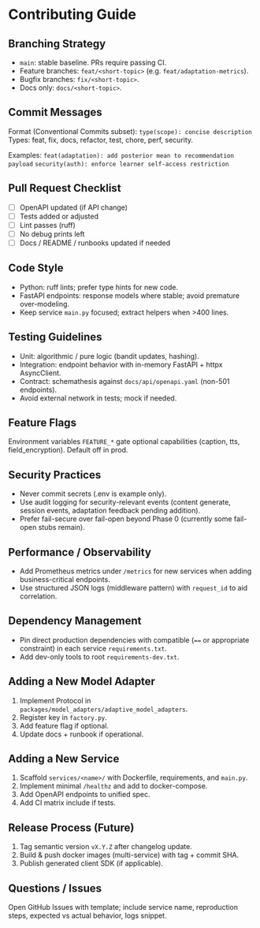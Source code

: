 # Contributing Guide

## Branching Strategy
- `main`: stable baseline. PRs require passing CI.
- Feature branches: `feat/<short-topic>` (e.g. `feat/adaptation-metrics`).
- Bugfix branches: `fix/<short-topic>`.
- Docs only: `docs/<short-topic>`.

## Commit Messages
Format (Conventional Commits subset):
`type(scope): concise description`
Types: feat, fix, docs, refactor, test, chore, perf, security.

Examples:
`feat(adaptation): add posterior mean to recommendation payload`
`security(auth): enforce learner self-access restriction`

## Pull Request Checklist
- [ ] OpenAPI updated (if API change)
- [ ] Tests added or adjusted
- [ ] Lint passes (ruff)
- [ ] No debug prints left
- [ ] Docs / README / runbooks updated if needed

## Code Style
- Python: ruff lints; prefer type hints for new code.
- FastAPI endpoints: response models where stable; avoid premature over-modeling.
- Keep service `main.py` focused; extract helpers when >400 lines.

## Testing Guidelines
- Unit: algorithmic / pure logic (bandit updates, hashing).
- Integration: endpoint behavior with in-memory FastAPI + httpx AsyncClient.
- Contract: schemathesis against `docs/api/openapi.yaml` (non-501 endpoints).
- Avoid external network in tests; mock if needed.

## Feature Flags
Environment variables `FEATURE_*` gate optional capabilities (caption, tts, field_encryption). Default off in prod.

## Security Practices
- Never commit secrets (.env is example only).
- Use audit logging for security-relevant events (content generate, session events, adaptation feedback pending addition).
- Prefer fail-secure over fail-open beyond Phase 0 (currently some fail-open stubs remain).

## Performance / Observability
- Add Prometheus metrics under `/metrics` for new services when adding business-critical endpoints.
- Use structured JSON logs (middleware pattern) with `request_id` to aid correlation.

## Dependency Management
- Pin direct production dependencies with compatible (`==` or appropriate constraint) in each service `requirements.txt`.
- Add dev-only tools to root `requirements-dev.txt`.

## Adding a New Model Adapter
1. Implement Protocol in `packages/model_adapters/adaptive_model_adapters`.
2. Register key in `factory.py`.
3. Add feature flag if optional.
4. Update docs + runbook if operational.

## Adding a New Service
1. Scaffold `services/<name>/` with Dockerfile, requirements, and `main.py`.
2. Implement minimal `/healthz` and add to docker-compose.
3. Add OpenAPI endpoints to unified spec.
4. Add CI matrix include if tests.

## Release Process (Future)
1. Tag semantic version `vX.Y.Z` after changelog update.
2. Build & push docker images (multi-service) with tag + commit SHA.
3. Publish generated client SDK (if applicable).

## Questions / Issues
Open GitHub Issues with template; include service name, reproduction steps, expected vs actual behavior, logs snippet.
